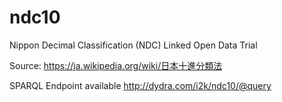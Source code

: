 # ndc10
Nippon Decimal Classification (NDC) Linked Open Data Trial

Source: https://ja.wikipedia.org/wiki/日本十進分類法

SPARQL Endpoint available http://dydra.com/i2k/ndc10/@query
